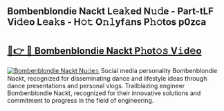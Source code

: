 ## Bombenblondie Nackt L𝚎a𝚔ed N𝚞𝚍e - Part-tLF Vi𝚍𝚎o L𝚎a𝚔s - H𝚘𝚝 O𝚗𝚕yf𝚊ns P𝚑𝚘tos p0zca

# <h2><a href="http://kf2438f.oniu.top/?m=Bombenblondie+Nackt">🔗👉 🔴 Bombenblondie Nackt P𝚑ot𝚘𝚜 V𝚒d𝚎o</a></h2>

[![Bombenblondie Nackt Nu𝚍e𝚜](https://i.imgur.com/0qMVB7G.gif)](http://kf2438f.oniu.top/?m=Bombenblondie+Nackt)
Social media personality Bombenblondie Nackt, recognized for disseminating dance and lifestyle ideas through dance presentations and personal vlogs. Trailblazing engineer Bombenblondie Nackt, recognized for their innovative solutions and commitment to progress in the field of engineering.  
